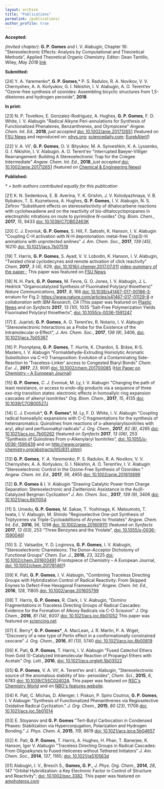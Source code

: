 ```yaml
---
layout: archive
title: "Publications"
permalink: /publications/
author_profile: true
---
```


<b>Accepted:</b>

<i>(invited chapter)</i>: <b>G. P. Gomes</b> and I. V. Alabugin, Chapter 16: "Stereoelectronic Effects: Analysis by Computational and Theoretical Methods”, Applied Theoretical Organic Chemistry. Editor: Dean Tantillo, Wiley, <i>May 2018</i> <a href= "http://www.worldscientific.com/worldscibooks/10.1142/q0119">link</a>

<b>Submitted:</b>

[24] Y. A. Yaremenko*, <b>G. P. Gomes</b>,* P. S. Radulov, R. A. Novikov, V. V. Chernyshev, A. A. Korlyukov, G. I. Nikishin, I. V. Alabugin, A. O. Terent’ev "Ozone-free synthesis of ozonides: Assembling bicyclic structures from 1,5-diketones and hydrogen peroxide”, <b>2018</b>

<b>In print:</b>

[23] N. P. Tsvetkov, E. Gonzalez-Rodriguez, A. Hughes, <b>G. P. Gomes</b>, F. D. White, I. V. Alabugin "Radical Alkyne Peri-annulations for Synthesis of Functionalized Phenalenes, Benzanthrenes, and Olympicene" <i>Angew. Chem. Int. Ed.</i>, <b>2018</b>,  <i>just accepted</i> <a href="http://onlinelibrary.wiley.com/doi/10.1002/anie.201712651/epdf">doi: 10.1002/anie.201712651</a> (featured on <a href=“http://news.fsu.edu/news/science-technology/2018/02/20/researchers-achieve-olympic-ring-molecule-breakthrough-just-time-winter-games/”>FSU News</a> and reproduced on: <a href="https://phys.org/news/2018-02-olympic-molecule-breakthrough-winter-games.html">phys.org</a>; <a href="https://www.sciencedaily.com/releases/2018/02/180220143511.htm">sciencedaily.com</a>; <a href="https://www.eurekalert.org/pub_releases/2018-02/fsu-ra021918.php">EurekAlert!</a>)

[22] V. A. Vil', <b>G. P. Gomes</b>, O. V. Bityukov, M. A. Syroeshkin, K. A. Lyssenko, G. I. Nikishin, I. V. Alabugin. A. O. Terent'ev "Interrupted Baeyer-Villiger Rearrangement: Building A Stereoelectronic Trap for the Criegee Intermediate" <i>Angew. Chem. Int. Ed.</i>, <b>2018</b>,  <i>just accepted</i> <a href="http://onlinelibrary.wiley.com/doi/10.1002/anie.201712651/epdf">doi: 10.1002/anie.201712651</a> (featured on <a href=“https://cen.acs.org/articles/96/i7/Elusive-Criegee-reaction-intermediate-captured.html”>Chemical & Engineering News</a>)

<b>Published:</b>

<i>* = both authors contributed equally for this publication</i>

[21] K. N. Sedenkova, E. B. Averina, Y. K. Grishin, J. V. Kolodyazhnaya, V. B. Rybakov, T. S. Kuznetsova, A. Hughes, <b>G. P. Gomes</b>, I. V. Alabugin, N. S. Zefirov "Substituent effects on stereoselectivity of dihalocarbene reactions with cyclohexadiene and on the reactivity of bis-dihalocyclopropanes in electrophilic nitrations on route to pyrimidine <i>N</i>-oxides" <i>Org. Biom. Chem.</i>, <b>2017</b>,  <i>15</i>, 9433 <a href="http://pubs.rsc.org/en/Content/ArticleLanding/2017/OB/C7OB02463K#!divAbstract">doi: 10.1039/C7OB02463K</a>

[20] C. J. Evoniuk, <b>G. P. Gomes</b>, S. Hill, F. Satoshi, K. Hanson, I. V. Alabugin "Coupling C-H activation with N-H deprotonation: metal-free C(sp3)-H aminations with unprotected anilines"  <i>J. Am. Chem. Soc.</i>, <b>2017</b>, <i>139 (45)</i>, 16210 <a href="http://pubs.acs.org/doi/pdf/10.1021/jacs.7b07519">doi: 10.1021/jacs.7b07519</a>

[19] T. Harris, <b>G. P. Gomes</b>, S. Ayad, V. V. Lobodin, K. Hanson, I. V. Alabugin, "Twisted chiral cyclodecynes and remote activation of click reactivity" <i>Chem</i>, <b>2017</b>, <i>3 (4)</i>, 629, <a href="http://www.cell.com/chem/abstract/S2451-9294(17)30318-2">doi: 10.1016/j.chempr.2017.07.011</a> <a href= "http://s3.amazonaws.com/pclive-elsevier/proofs/elsevier/CHEMPR/256/images/mmc2.mp4">video-summary of the paper </a>; This paper was featured on <a href= "http://news.fsu.edu/news/science-technology/2017/10/09/fsu-scientists-twist-make-better-chemical-reactions/">FSU News</a>

[18] N. H. Park, <b>G. P. Gomes</b>, M. Fevre, G. O. Jones, I. V. Alabugin, J. L. Hedrick "Organocatalyzed Synthesis of Fluorinated Poly(aryl thioethers)" <i>Nature Communications</i>, <b>2017</b>, <i>8</i>, 166 <a href="https://www.nature.com/articles/s41467-017-00186-3.epdf">doi: 10.1038/s41467-017-00186-3</a>; erratum for Fig.2: <a href=“https://www.nature.com/articles/s41467-017-01129-8”>https://www.nature.com/articles/s41467-017-01129-8</a> <i>a collaboration with IBM Research, CA</i> (This paper was featured on <a href= "http://www.plasticsnews.com/article/20170804/NEWS/170809937/ibm-researchers-create-new-family-of-fluoropolymers">Plastic News</a> and on <i>Synfacts</i> <b>2017</b>, <i>13 (10)</i>, 1035 “Salt-Free Polymerization Yields Fluorinated Poly(aryl thioether)s”, <a href="https://www.thieme-connect.com/products/ejournals/pdf/10.1055/s-0036-1590439.pdf">doi: 10.1055/s-0036-1591247</a>

[17] E. Juaristi, <b>G. P. Gomes</b>, A. O. Terent’ev, R. Notario, I. V. Alabugin "Stereoelectronic Interactions as a Probe for the Existence of the Intramolecular α-Effect", <i>J. Am. Chem. Soc.</i>, <b>2017</b>,  <i>139 (9)</i>, 3406, <a href="http://pubs.acs.org/doi/abs/10.1021/jacs.7b05367">doi: 10.1021/jacs.7b05367</a>

[16] P. Poonptana, <b>G. P. Gomes</b>, T. Hurrle, K. Chardon, S. Bräse, K-S. Masters, I. V. Alabugin "Formaldehyde-Extruding Homolytic Aromatic Substitution via C->O Transposition: Evolution of a Contaminating Side-Reaction to ‘Traceless-Linker’ access to Congested Biaryl Bonds"  <i>Chem. Eur. J.</i>, <b>2017</b>,  <i>23</i>, 9091 <a href="http://onlinelibrary.wiley.com/doi/10.1002/chem.201700085/epdf">doi: 10.1002/chem.201700085</a> (<a href="http://onlinelibrary.wiley.com/journal/10.1002/(ISSN)1521-3765/homepage/2111_hotpaper.html">Hot Paper on Chemistry – A European Journal</a>)

[15] <b>G. P. Gomes</b>*, C. J. Evoniuk*, M. Ly, I. V. Alabugin "Changing the path of least resistance, or access to <i>endo-dig</i> products via a sequence of three <i>exo-trig</i> transition states: electronic effects in homoallyic ring expansion cascades of alkenyl isonitriles" <i>Org. Biom. Chem.</i>, <b>2017</b>,  <i>15</i>, 4135 <a href="http://pubs.rsc.org/en/content/articlelanding/2014/OB/C7OB00527J#!divAbstract">doi: 10.1039/C7OB00527J</a>

[14] C. J. Evoniuk*, <b>G. P. Gomes</b>*, M. Ly, F. D. White, I. V. Alabugin "Coupling radical homoallylic expansions with C-C fragmentations for the synthesis of heteroaromatics: Quinolines from reactions of o-alkenylarylisonitriles with aryl, alkyl and perfluoroalkyl radicals" <i>J. Org. Chem.</i>, <b>2017</b>,  <i>82 (8)</i>, 4265 <a href="http://pubs.acs.org/doi/abs/10.1021/acs.joc.7b00262?journalCode=joceah#.WOJ74BJ3Ebs.facebook">doi: 10.1021/acs.joc.7b00262</a> (featured on <i>Synfacts</i> <b>2017</b>, <i>13 (06)</i>, 253 “Synthesis of Quinolines From o-Alkenylaryl Isonitriles”, <a href="https://www.thieme-connect.com/products/ejournals/pdf/10.1055/s-0036-1590439.pdf">doi: 10.1055/s-0036-1590439</a> and on 
http://www.organic-chemistry.org/abstracts/lit5/831.shtm)

[13] <b>G. P. Gomes</b>*, Y. A. Yaremenko*, P. S. Radulov, R. A. Novikov, V. V. Chernyshev, A. A. Korlyukov, G. I. Nikishin, A. O. Terent’ev, I. V. Alabugin "Stereoelectronic Control in the Ozone-Free Synthesis of Ozonides " <i>Angew. Chem. Int. Ed.</i>, <b>2017</b>,  <i>56</i>, 4955 <a href="http://onlinelibrary.wiley.com/doi/10.1002/anie.201610699/abstract">doi: 10.1002/anie.201610699</a>

[12] <b>G. P. Gomes</b> & I. V. Alabugin "Drawing Catalytic Power from Charge Separation: Stereoelectronic and Zwitterionic Assistance in the Au(I)-Catalyzed Bergman Cyclization" <i>J. Am. Chem. Soc.</i>, <b>2017</b>,  <i>139 (9)</i>, 3406 <a href="http://pubs.acs.org/doi/abs/10.1021/jacs.6b11054?journalCode=jacsat&quickLinkVolume=139&quickLinkPage=3406&selectedTab=citation&volume=139">doi: 10.1021/jacs.6b11054</a>

[11] S. Umedu, <b>G. P. Gomes</b>, M. Sakae, T. Yoshinaga, K. Matsumoto, T. Iwata, I. V. Alabugin, M. Shindo "Regioselective One-pot Synthesis of Triptycenes via Triple-Cycloadditions of Arynes to Ynolates" <i>Angew. Chem. Int. Ed.</i>, <b>2016</b>,  <i>56</i>, 1298 <a href="http://onlinelibrary.wiley.com/doi/10.1002/anie.201609111/full">doi: 10.1002/anie.201609111</a> (featured on <i>Synfacts</i> <b>2017</b>, <i>13 (03)</i>, 253 “Three Benzynes and the Ynolate”, <a href="https://www.thieme-connect.com/products/ejournals/html/10.1055/s-0036-1590046">doi: 10.1055/s-0036-1590046</a>)

[10] S. Z. Vatsadze, Y. D. Loginova, <b>G. P. Gomes</b>, I. V. Alabugin, "Stereoelectronic Chameleons: The Donor–Acceptor Dichotomy of Functional Groups" <i>Chem. Eur. J.</i>, <b>2016</b>,  <i>23</i>, 3225 <a href="http://onlinelibrary.wiley.com/doi/10.1002/chem.201603491/epdf">doi: 10.1002/chem.201603491</a> (Frontspiece of Chemistry – A European Journal, <a href="http://onlinelibrary.wiley.com/doi/10.1002/chem.201781461/abstract">doi: 10.1002/chem.201781461</a>1

[09] K. Pati, <b>G. P. Gomes</b>, I. V. Alabugin, "Combining Traceless Directing Groups with Hybridization Control of Radical Reactivity: From Skipped Enynes to Defect-Free Hexagonal Frameworks" <i>Angew. Chem. Int. Ed.</i>, <b>2016</b>,  <i>128</i>, 11805 <a href="http://onlinelibrary.wiley.com/doi/10.1002/anie.201605799/full">doi: 10.1002/ange.201605799</a>

[08] T. Harris, <b>G. P. Gomes</b>, R. Clark, I. V. Alabugin, "Domino Fragmentations in Traceless Directing Groups of Radical Cascades: Evidence for the Formation of Alkoxy Radicals via C-O Scission" <i>J. Org. Chem.</i>, <b>2016</b>, <i>81 (14)</i>, 6007  <a href="http://pubs.acs.org/doi/pdf/10.1021/acs.joc.6b01052">doi: 10.1021/acs.joc.6b01052</a> This paper was featured on <a href= "http://www.sciencing.net/paperDetails?eid=0,35025">sciencing.net</a>

[07] E. Berry*, <b>G. P. Gomes*</b>, A. MacLean, J. R. Martin, P. A. Wiget, "Discovery of a new type of Perlin effect in a conformationally constrained oxocane" <i>J. Org. Chem.</i>, <b>2016</b>, <i>81 (13)</i>, 5740  <a href="http://pubs.acs.org/doi/pdf/10.1021/acs.joc.6b00819">doi: 10.1021/acs.joc.6b00819</a>

[06] K. Pati, <b>G. P. Gomes</b>, T. Harris, I. V. Alabugin "Fused Catechol Ethers from Gold (I)-Catalyzed Intramolecular Reaction of Propargyl Ethers with Acetals" <i>Org. Lett.</i>, <b>2016</b>,  <a href="http://pubs.acs.org/doi/abs/10.1021/acs.orglett.5b03522">doi: 10.1021/acs.orglett.5b03522</a>

[05] <b>G. P. Gomes</b>, V. A. Vil’, A. Terent’ev and I. Alabugin, "Stereoelectronic source of the anomalous stability of bis- peroxides", <i>Chem. Sci.</i>, <b>2015</b>, <i>6</i>, 6783 <a href="http://pubs.rsc.org/en/content/articlelanding/2015/sc/c5sc02402a?iscitedby=True#!divAbstract">doi: 10.1039/C5SC02402A</a>. This paper was featured on <a href= "http://www.rsc.org/chemistryworld/2015/10/peroxides-stabilise-drug-molecules">RSC's Chemistry World</a> and on <a href="http://nbo6.chem.wisc.edu/feature.htm">NBO's features website</a>.

[04] K. Pati, C. Michas, D. Allenger, I. Piskun, P. Spiro Coutros, <b>G. P. Gomes</b>, I. V Alabugin "Synthesis of Functionalized Phenanthrenes via Regioselective Oxidative Radical Cyclization." <i>J. Org. Chem.</i>, <b>2015</b>, <i>80 (23)</i>, 11706 <a href="http://pubs.acs.org/doi/abs/10.1021/acs.joc.5b01014">doi: 10.1021/acs.joc.5b01014</a>

[03] E. Stoyanov and <b>G. P. Gomes</b> "Tert-Butyl Carbocation in Condensed Phases: Stabilization via Hyperconjugation, Polarization and Hydrogen Bonding.” <i>J. Phys. Chem. A</i>, <b>2015</b>, <i>119</i>, 8619 <a href="http://pubs.acs.org/doi/abs/10.1021/acs.jpca.5b04657">doi: 10.1021/acs.jpca.5b04657</a>

[02] K. Pati, <b>G. P. Gomes</b>, T. Harris, A. Hughes, H. Phan, T. Banerjee, K. Hanson, Igor V. Alabugin "Traceless Directing Groups in Radical Cascades: From Oligoalkynes to Fused Helicenes without Tethered Initiators" <i>J. Am. Chem. Soc.</i>, <b>2014</b>, <i>137</i>, 1165; <a href="http://pubs.acs.org/doi/abs/10.1021/ja510563d">doi: 10.1021/ja510563d</a>

[01] Alabugin, I. V., Bresch S., <b>Gomes, G. P.</b>, <i>J. Phys. Org. Chem.</i>, <b>2014</b>, <i>28</i>, 147 "Orbital Hybridization: a Key Electronic Factor in Control of Structure and Reactivity"; <a href="http://onlinelibrary.wiley.com/doi/10.1002/poc.3382/abstract">doi: 10.1002/poc.3382</a>. This paper was featured on <a href= "https://amphoteros.com/2016/06/29/the-good-old-hybridization/">amphoteros.com</a>
